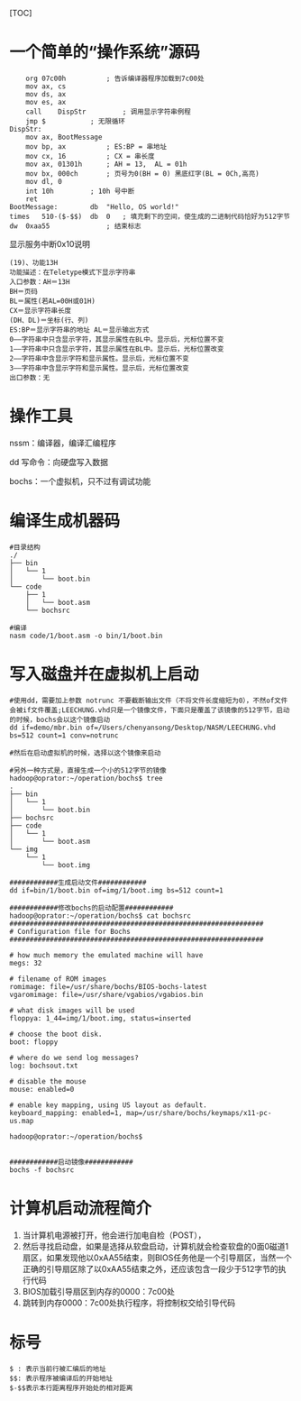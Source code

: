 [TOC]

# 一个简单的“操作系统”源码

```assembly
  	org	07c00h			; 告诉编译器程序加载到7c00处
	mov	ax, cs
	mov	ds, ax
	mov	es, ax
	call	DispStr			; 调用显示字符串例程
	jmp	$			; 无限循环
DispStr:
	mov	ax, BootMessage
	mov	bp, ax			; ES:BP = 串地址
	mov	cx, 16			; CX = 串长度
	mov	ax, 01301h		; AH = 13,  AL = 01h
	mov	bx, 000ch		; 页号为0(BH = 0) 黑底红字(BL = 0Ch,高亮)
	mov	dl, 0
	int	10h			; 10h 号中断
	ret
BootMessage:		db	"Hello, OS world!"
times 	510-($-$$)	db	0	; 填充剩下的空间，使生成的二进制代码恰好为512字节
dw 	0xaa55				; 结束标志
```



显示服务中断0x10说明

```shell
(19)、功能13H
功能描述：在Teletype模式下显示字符串
入口参数：AH＝13H
BH＝页码
BL＝属性(若AL=00H或01H)
CX＝显示字符串长度
(DH、DL)＝坐标(行、列)
ES:BP＝显示字符串的地址 AL＝显示输出方式
0——字符串中只含显示字符，其显示属性在BL中。显示后，光标位置不变
1——字符串中只含显示字符，其显示属性在BL中。显示后，光标位置改变
2——字符串中含显示字符和显示属性。显示后，光标位置不变
3——字符串中含显示字符和显示属性。显示后，光标位置改变
出口参数：无
```

# 操作工具

nssm：编译器，编译汇编程序

dd 写命令：向硬盘写入数据

bochs：一个虚拟机，只不过有调试功能

# 编译生成机器码

```shell
#目录结构
./
├── bin
│   └── 1
│       └── boot.bin
└── code
    ├── 1
    │   └── boot.asm
    └── bochsrc

#编译
nasm code/1/boot.asm -o bin/1/boot.bin
```

# 写入磁盘并在虚拟机上启动

```shell
#使用dd，需要加上参数 notrunc 不要截断输出文件（不将文件长度缩短为0），不然of文件会被if文件覆盖;LEECHUNG.vhd只是一个镜像文件，下面只是覆盖了该镜像的512字节，启动的时候，bochs会以这个镜像启动
dd if=demo/mbr.bin of=/Users/chenyansong/Desktop/NASM/LEECHUNG.vhd bs=512 count=1 conv=notrunc

#然后在启动虚拟机的时候，选择以这个镜像来启动
```



```shell
#另外一种方式是，直接生成一个小的512字节的镜像
hadoop@oprator:~/operation/bochs$ tree
.
├── bin
│   └── 1
│       └── boot.bin
├── bochsrc
├── code
│   └── 1
│       └── boot.asm
└── img
    └── 1
        └── boot.img

############生成启动文件############
dd if=bin/1/boot.bin of=img/1/boot.img bs=512 count=1
 
############修改bochs的启动配置############
hadoop@oprator:~/operation/bochs$ cat bochsrc
###############################################################
# Configuration file for Bochs
###############################################################

# how much memory the emulated machine will have
megs: 32

# filename of ROM images
romimage: file=/usr/share/bochs/BIOS-bochs-latest
vgaromimage: file=/usr/share/vgabios/vgabios.bin

# what disk images will be used
floppya: 1_44=img/1/boot.img, status=inserted

# choose the boot disk.
boot: floppy

# where do we send log messages?
log: bochsout.txt

# disable the mouse
mouse: enabled=0

# enable key mapping, using US layout as default.
keyboard_mapping: enabled=1, map=/usr/share/bochs/keymaps/x11-pc-us.map

hadoop@oprator:~/operation/bochs$ 


############启动镜像############
bochs -f bochsrc
```

# 计算机启动流程简介

1. 当计算机电源被打开，他会进行加电自检（POST），
2. 然后寻找启动盘，如果是选择从软盘启动，计算机就会检查软盘的0面0磁道1扇区，如果发现他以0xAA55结束，则BIOS任务他是一个引导扇区，当然一个正确的引导扇区除了以0xAA55结束之外，还应该包含一段少于512字节的执行代码
3. BIOS加载引导扇区到内存的0000：7c00处
4. 跳转到内存0000：7c00处执行程序，将控制权交给引导代码



# 标号

```shell
$ : 表示当前行被汇编后的地址
$$: 表示程序被编译后的开始地址
$-$$表示本行距离程序开始处的相对距离
```

